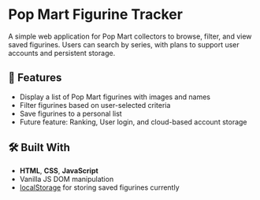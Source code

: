 # Pop Mart Figurine Tracker

A simple web application for Pop Mart collectors to browse, filter, and view saved figurines. Users can search by series, with plans to support user accounts and persistent storage.

## 🚀 Features

- Display a list of Pop Mart figurines with images and names
- Filter figurines based on user-selected criteria
- Save figurines to a personal list
- Future feature: Ranking, User login, and cloud-based account storage

## 🛠️ Built With

- **HTML**, **CSS**, **JavaScript**
- Vanilla JS DOM manipulation
- [localStorage](https://developer.mozilla.org/en-US/docs/Web/API/Window/localStorage) for storing saved figurines currently


